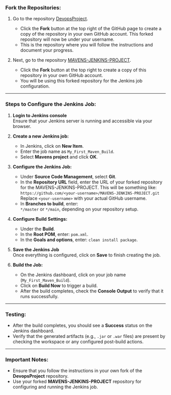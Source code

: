 ### Fork the Repositories:

1. Go to the repository [DevopsProject](https://github.com/ooluwgb/DevopsProject.git).
   - Click the **Fork** button at the top right of the GitHub page to create a copy of the repository in your own GitHub account. This forked repository will now be under your username.
   - This is the repository where you will follow the instructions and document your progress.

2. Next, go to the repository [MAVENS-JENKINS-PROJECT](https://github.com/ooluwgb/MAVENS-JENKINS-PROJECT.git).
   - Click the **Fork** button at the top right to create a copy of this repository in your own GitHub account.
   - You will be using this forked repository for the Jenkins job configuration.

---

### **Steps to Configure the Jenkins Job:**

1. **Login to Jenkins console**  
   Ensure that your Jenkins server is running and accessible via your browser.

2. **Create a new Jenkins job:**  
   - In Jenkins, click on **New Item**.
   - Enter the job name as `My_First_Maven_Build`.
   - Select **Mavens project** and click **OK**.

3. **Configure the Jenkins Job:**  
   - Under **Source Code Management**, select **Git**.
   - In the **Repository URL** field, enter the URL of your forked repository for the MAVENS-JENKINS-PROJECT. This will be something like:  
     `https://github.com/<your-username>/MAVENS-JENKINS-PROJECT.git`  
   Replace `<your-username>` with your actual GitHub username.
   - In **Branches to build**, enter:  
     `*/master` or `*/main`, depending on your repository setup.

4. **Configure Build Settings:**  
   - Under the **Build**.
   - In the **Root POM**, enter: `pom.xml`.
   - In the **Goals and options**, enter: `clean install package`.

5. **Save the Jenkins Job**  
   Once everything is configured, click on **Save** to finish creating the job.

6. **Build the Job:**  
   - On the Jenkins dashboard, click on your job name (`My_First_Maven_Build`).
   - Click on **Build Now** to trigger a build.
   - After the build completes, check the **Console Output** to verify that it runs successfully.

---

### **Testing:**

- After the build completes, you should see a **Success** status on the Jenkins dashboard.
- Verify that the generated artifacts (e.g., `.jar` or `.war` files) are present by checking the workspace or any configured post-build actions.

---

### **Important Notes:**

- Ensure that you follow the instructions in your own fork of the **DevopsProject** repository.
- Use your forked **MAVENS-JENKINS-PROJECT** repository for configuring and running the Jenkins job.
